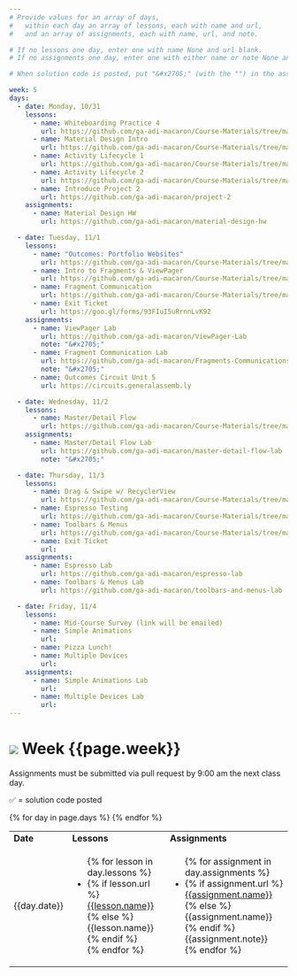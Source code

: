 ```yaml
---
# Provide values for an array of days,
#   within each day an array of lessons, each with name and url,
#   and an array of assignments, each with name, url, and note.

# If no lessons one day, enter one with name None and url blank.
# If no assignments one day, enter one with either name or note None and url blank.

# When solution code is posted, put "&#x2705;" (with the "") in the assignment's note.

week: 5
days:
  - date: Monday, 10/31
    lessons:
      - name: Whiteboarding Practice 4
        url: https://github.com/ga-adi-macaron/Course-Materials/tree/master/lessons/computer-science-and-interview-prep/whiteboarding-practice-4
      - name: Material Design Intro
        url: https://github.com/ga-adi-macaron/Course-Materials/tree/master/lessons/user-interface/material-design-intro
      - name: Activity Lifecycle 1
        url: https://github.com/ga-adi-macaron/Course-Materials/tree/master/lessons/activities-and-fragments/activity-life-cycle-1-lesson
      - name: Activity Lifecycle 2
        url: https://github.com/ga-adi-macaron/Course-Materials/tree/master/lessons/activities-and-fragments/activity-life-cycle-2-lesson
      - name: Introduce Project 2
        url: https://github.com/ga-adi-macaron/project-2
    assignments:
      - name: Material Design HW
        url: https://github.com/ga-adi-macaron/material-design-hw

  - date: Tuesday, 11/1
    lessons:
      - name: "Outcomes: Portfolio Websites"
        url: https://github.com/ga-adi-macaron/Course-Materials/tree/master/lessons/outcomes/portfolio-website
      - name: Intro to Fragments & ViewPager
        url: https://github.com/ga-adi-macaron/Course-Materials/tree/master/lessons/activities-and-fragments/fragments-1-lesson
      - name: Fragment Communication
        url: https://github.com/ga-adi-macaron/Course-Materials/tree/master/lessons/activities-and-fragments/fragments-2-lesson
      - name: Exit Ticket
        url: https://goo.gl/forms/93FIuI5uRrnnLvK92
    assignments:
      - name: ViewPager Lab
        url: https://github.com/ga-adi-macaron/ViewPager-Lab
        note: "&#x2705;"
      - name: Fragment Communication Lab
        url: https://github.com/ga-adi-macaron/Fragments-Communications-Lab
        note: "&#x2705;"
      - name: Outcomes Circuit Unit 5
        url: https://circuits.generalassemb.ly

  - date: Wednesday, 11/2
    lessons:
      - name: Master/Detail Flow
        url: https://github.com/ga-adi-macaron/Course-Materials/tree/master/lessons/activities-and-fragments/master-detail-flow
    assignments:
      - name: Master/Detail Flow Lab
        url: https://github.com/ga-adi-macaron/master-detail-flow-lab
        note: "&#x2705;"

  - date: Thursday, 11/3
    lessons:
      - name: Drag & Swipe w/ RecyclerView
        url: https://github.com/ga-adi-macaron/Course-Materials/tree/master/lessons/user-interface/drag-and-swipe-with-recyclerview
      - name: Espresso Testing
        url: https://github.com/ga-adi-macaron/Course-Materials/tree/master/lessons/android-technologies-and-services/espresso-lesson
      - name: Toolbars & Menus
        url: https://github.com/ga-adi-macaron/Course-Materials/tree/master/lessons/user-interface/toolbars-and-menus-lesson
      - name: Exit Ticket
        url: 
    assignments:
      - name: Espresso Lab
        url: https://github.com/ga-adi-macaron/espresso-lab
      - name: Toolbars & Menus Lab
        url: https://github.com/ga-adi-macaron/toolbars-and-menus-lab

  - date: Friday, 11/4
    lessons:
      - name: Mid-Course Survey (link will be emailed)
      - name: Simple Animations
        url:
      - name: Pizza Lunch!
      - name: Multiple Devices
        url:
    assignments:
      - name: Simple Animations Lab
        url:
      - name: Multiple Devices Lab
        url:
---
```


# ![](https://ga-dash.s3.amazonaws.com/production/assets/logo-9f88ae6c9c3871690e33280fcf557f33.png) Week {{page.week}}

Assignments must be submitted via pull request by 9:00 am the next class day.

&#x2705; = solution code posted

<table>
<tr><td><b>Date</b></td><td><b>Lessons</b></td><td><b>Assignments</b></td></tr>
{% for day in page.days %}
  <tr>
    <td>{{day.date}}</td>
    <td><ul>{% for lesson in day.lessons %}
      <li>{% if lesson.url %}
        <a href="{{lesson.url}}">{{lesson.name}}</a>
      {% else %}
        {{lesson.name}}
      {% endif %}</li>
    {% endfor %}</ul></td>
    <td><ul>{% for assignment in day.assignments %}
      <li>{% if assignment.url %}
        <a href="{{assignment.url}}">{{assignment.name}}</a>
      {% else %}
        {{assignment.name}}
      {% endif %}{{assignment.note}}</li>
    {% endfor %}</ul></td>
  </tr>
{% endfor %}
</table>
